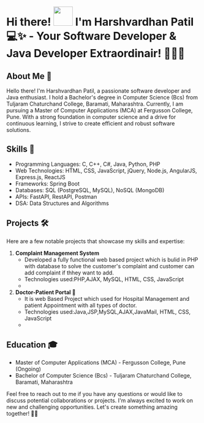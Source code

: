 # Hi there! <img alt="" src="https://media1.tenor.com/images/e5a6c8fff7422d5a137feade378401ac/tenor.gif?itemid=5530137" width="50px"> I'm Harshvardhan Patil 💻✨ - Your Software Developer & Java Developer Extraordinair! 🧑‍🔬🚀  

## About Me 🚀
Hello there! I'm Harshvardhan Patil, a passionate software developer and Java enthusiast. I hold a Bachelor's degree in Computer Science (Bcs) from Tuljaram Chaturchand College, Baramati, Maharashtra. Currently, I am pursuing a Master of Computer Applications (MCA) at Fergusson College, Pune. With a strong foundation in computer science and a drive for continuous learning, I strive to create efficient and robust software solutions.

## Skills 🎯
- Programming Languages: C, C++, C#, Java, Python, PHP
- Web Technologies: HTML, CSS, JavaScript, jQuery, Node.js, AngularJS, Express.js, ReactJS
- Frameworks: Spring Boot
- Databases: SQL (PostgreSQL, MySQL), NoSQL (MongoDB)
- APIs: FastAPI, RestAPI, Postman
- DSA: Data Structures and Algorithms 

## Projects 🛠️
Here are a few notable projects that showcase my skills and expertise:

1. **Complaint Management System**
   - Developed a fully functional web based project which is bulid in PHP with database to solve the customer's complaint and customer can add complaint if thhey want to add.
   - Technologies used:PHP,AJAX, MySQL, HTML, CSS, JavaScript
   - 
2. **Doctor-Patient Portal  🎥**
   - It is web Based Project which used for Hospital Management and patient Appointment with all types of doctor.
   - Technologies used:Java,JSP,MySQL,AJAX,JavaMail, HTML, CSS, JavaScript
   - 
## Education 🎓
- Master of Computer Applications (MCA) - Fergusson College, Pune (Ongoing)
- Bachelor of Computer Science (Bcs) - Tuljaram Chaturchand College, Baramati, Maharashtra

Feel free to reach out to me if you have any questions or would like to discuss potential collaborations or projects. I'm always excited to work on new and challenging opportunities. Let's create something amazing together! 🌟✨
